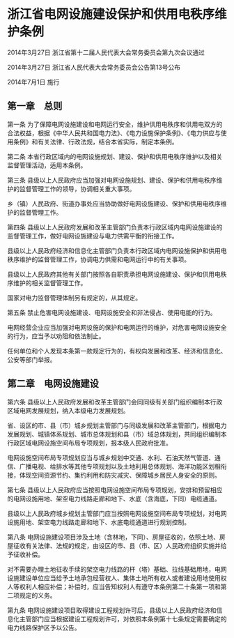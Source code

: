 # 浙江省电网设施建设保护和供用电秩序维护条例

2014年3月27日 浙江省第十二届人民代表大会常务委员会第九次会议通过

2014年3月27日 浙江省人民代表大会常务委员会公告第13号公布

2014年7月1日 施行

<!-- INFO END -->

## 第一章　总则

第一条 为了保障电网设施建设和电网运行安全，维护供用电秩序和供用电双方的合法权益，根据《中华人民共和国电力法》、《电力设施保护条例》、《电力供应与使用条例》和有关法律、行政法规，结合本省实际，制定本条例。

第二条 本省行政区域内的电网设施规划、建设、保护和供用电秩序维护以及相关监督管理活动，适用本条例。

第三条 县级以上人民政府应当加强对电网设施规划、建设、保护和供用电秩序维护的监督管理工作的领导，协调相关重大事项。

乡（镇）人民政府、街道办事处应当协助做好电网设施建设、保护和供用电秩序维护的监督管理工作。

第四条 县级以上人民政府发展和改革主管部门负责本行政区域内电网设施建设的监督管理工作，做好电网设施建设与电力供需平衡的衔接工作。

县级以上人民政府经济和信息化主管部门负责本行政区域内电网设施保护和供用电秩序维护的监督管理工作，协调电力供需和电网运行中的有关事项。

县级以上人民政府其他有关部门按照各自职责承担电网设施建设、保护和供用电秩序维护的相关监督管理工作。

国家对电力监督管理体制另有规定的，从其规定。

第五条 禁止危害电网设施建设、电网设施安全和非法侵占、使用电能的行为。

电网经营企业应当加强对电网设施的保护和电网运行的维护，对危害电网设施安全的行为，应当予以劝阻和依法制止。

任何单位和个人发现本条第一款规定行为的，有权向发展和改革、经济和信息化、公安等部门举报。

## 第二章　电网设施建设

第六条 县级以上人民政府发展和改革主管部门会同同级有关部门组织编制本行政区域电网发展规划，纳入本级电力发展规划。

省、设区的市、县（市）城乡规划主管部门与同级发展和改革主管部门，根据电力发展规划、城镇体系规划、城市总体规划和县（市）域总体规划，共同组织编制本行政区域电网设施空间布局专项规划，报本级人民政府批准。

电网设施空间布局专项规划应当与城乡规划中交通、水利、石油天然气管道、通信、广播电视、给排水等其他专项规划以及土地利用总体规划、海洋功能区划相衔接，体现空间资源节约、集约利用和防灾减灾、保障城乡居民人身安全的原则。

第七条 县级以上人民政府应当按照电网设施空间布局专项规划，安排和预留相应的电网设施用地、架空电力线路走廊和地下、水底（含海底，下同）电缆通道。

县级以上人民政府城乡规划主管部门应当按照电网设施空间布局专项规划，对电网设施用地、架空电力线路走廊和地下、水底电缆通道进行规划控制。

第八条 电网设施建设项目涉及土地（含林地，下同）、房屋征收的，依照土地、房屋征收有关法律、法规的规定，由设区的市、县（市、区）人民政府组织实施并给予征收补偿。

对不需要办理土地征收手续的架空电力线路的杆（塔）基础、拉线基础用地，电网设施建设单位应当给予土地承包经营权人、集体土地所有权人或者建设用地使用权人等权利人相应补偿；补偿时，应当告知权利人有遵守本条例第二十条第一项和第二项规定的义务。

第九条 电网设施建设项目取得建设工程规划许可后，县级以上人民政府经济和信息化主管部门应当根据建设工程规划许可，对依照本条例第十七条规定需要确定的电力线路保护区予以公告。